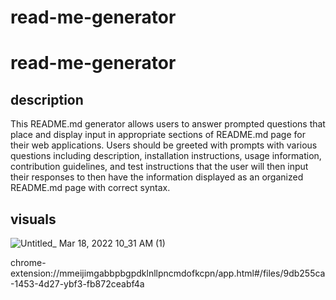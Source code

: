 # read-me-generator

# read-me-generator

## description
This README.md generator allows users to answer prompted questions that place and display input in appropriate sections of README.md page for their web applications. Users should be greeted with prompts with various questions including description, installation instructions, usage information, contribution guidelines, and test instructions that the user will then input their responses to then have the information displayed as an organized README.md page with correct syntax.

## visuals
![Untitled_ Mar 18, 2022 10_31 AM (1)](https://user-images.githubusercontent.com/97478725/159029067-fec5fb8c-47a2-4eb4-a565-dffa1ea2bd1b.gif)

chrome-extension://mmeijimgabbpbgpdklnllpncmdofkcpn/app.html#/files/9db255ca-1453-4d27-ybf3-fb872ceabf4a

